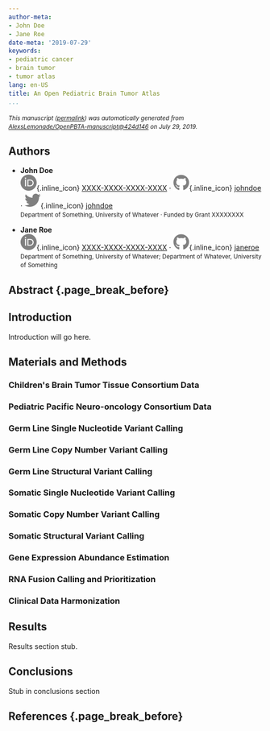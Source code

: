 ```yaml
---
author-meta:
- John Doe
- Jane Roe
date-meta: '2019-07-29'
keywords:
- pediatric cancer
- brain tumor
- tumor atlas
lang: en-US
title: An Open Pediatric Brain Tumor Atlas
...
```







<small><em>
This manuscript
([permalink](https://AlexsLemonade.github.io/OpenPBTA-manuscript/v/424d146f2c0df9cb95caff4b2fd4103f05f16661/))
was automatically generated
from [AlexsLemonade/OpenPBTA-manuscript@424d146](https://github.com/AlexsLemonade/OpenPBTA-manuscript/tree/424d146f2c0df9cb95caff4b2fd4103f05f16661)
on July 29, 2019.
</em></small>

## Authors



+ **John Doe**<br>
    ![ORCID icon](images/orcid.svg){.inline_icon}
    [XXXX-XXXX-XXXX-XXXX](https://orcid.org/XXXX-XXXX-XXXX-XXXX)
    · ![GitHub icon](images/github.svg){.inline_icon}
    [johndoe](https://github.com/johndoe)
    · ![Twitter icon](images/twitter.svg){.inline_icon}
    [johndoe](https://twitter.com/johndoe)<br>
  <small>
     Department of Something, University of Whatever
     · Funded by Grant XXXXXXXX
  </small>

+ **Jane Roe**<br>
    ![ORCID icon](images/orcid.svg){.inline_icon}
    [XXXX-XXXX-XXXX-XXXX](https://orcid.org/XXXX-XXXX-XXXX-XXXX)
    · ![GitHub icon](images/github.svg){.inline_icon}
    [janeroe](https://github.com/janeroe)<br>
  <small>
     Department of Something, University of Whatever; Department of Whatever, University of Something
  </small>



## Abstract {.page_break_before}




## Introduction

Introduction will go here.


## Materials and Methods

### Children's Brain Tumor Tissue Consortium Data

### Pediatric Pacific Neuro-oncology Consortium Data

### Germ Line Single Nucleotide Variant Calling

### Germ Line Copy Number Variant Calling

### Germ Line Structural Variant Calling

### Somatic Single Nucleotide Variant Calling

### Somatic Copy Number Variant Calling

### Somatic Structural Variant Calling

### Gene Expression Abundance Estimation

### RNA Fusion Calling and Prioritization

### Clinical Data Harmonization


## Results

Results section stub.


## Conclusions

Stub in conclusions section   


## References {.page_break_before}

<!-- Explicitly insert bibliography here -->
<div id="refs"></div>
